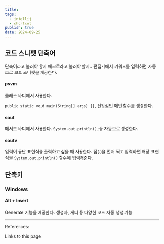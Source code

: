 ```yaml
---
title: 
tags:
  - intellij
  - shortcut
publish: true
date: 2024-09-25
---
```

## 코드 스니펫 단축어
단축어라고 불러야 할지 매크로라고 불러야 할지.. 편집기에서 키워드를 입력하면 자동으로 코드 스니펫을 제공한다.
#### psvm

클래스 바디에서 사용한다.

`public static void main(String[] args) {}`, 진입점인 메인 함수를 생성한다.

#### sout
메서드 바디에서 사용한다. `System.out.println();`을 자동으로 생성한다.

#### soutv

입력이 끝난 표현식을 출력하고 싶을 때 사용한다.  점(.)을 먼저 찍고 입력하면 해당 표현식을 `System.out.println()` 함수에 입력해준다.

## 단축키
### Windows
#### Alt + Insert
Generate 기능을 제공한다. 생성자, 게터 등 다양한 코드 자동 생성 기능

---
References: 

Links to this page: 